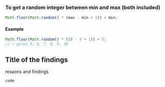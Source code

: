 ### To get a random integer between min and max (both included)
```js
Math.floor(Math.random() * (max - min + 1)) + min;
```
#### Example
```js
Math.floor(Math.random() * (10 - 5 + 1)) + 5;
// → gives 5, 6, 7, 8, 9, 10
```


## Title of the findings

resaons and findings

```js
code
```
